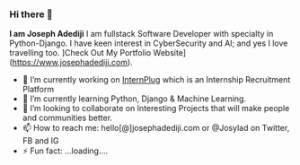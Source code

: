 ### Hi there 👋
**I am Joseph Adediji** I am fullstack Software Developer with specialty in Python-Django. 
I have keen interest in CyberSecurity and AI; and yes I love travelling too. 
]Check Out My Portfolio Website](https://www.josephadediji.com). 

- 🔭 I’m currently working on [InternPlug](https://www.internplug.com) which is an Internship Recruitment Platform
- 🌱 I’m currently learning Python, Django & Machine Learning.
- 👯 I’m looking to collaborate on Interesting Projects that will make people and communities better. 
- 📫 How to reach me: hello[@]josephadediji.com or @Josylad on Twitter, FB and IG
- ⚡ Fun fact: ...loading....

<!--
**josylad/Josylad** is a ✨ _special_ ✨ repository because its `README.md` (this file) appears on your GitHub profile.

Here are some ideas to get you started:

- 🔭 I’m currently working on ...
- 🌱 I’m currently learning ...
- 👯 I’m looking to collaborate on ...
- 🤔 I’m looking for help with ...
- 💬 Ask me about ...
- 📫 How to reach me: ...
- 😄 Pronouns: ...
- ⚡ Fun fact: ...
-->
